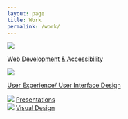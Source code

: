 ```yaml
---
layout: page
title: Work
permalink: /work/
---
```



<div class="row">

<div class="6u 6u(medium) 12u(small)">

<img src="{{ site.github.url }}/images/webdev.jpg" class="image fit" />



<a href="web/">Web Development &amp; Accessibility</a>
</div>

<div class="6u 6u(medium) 12u(small)">

<img src="{{ site.github.url }}/images/uxdesign.png" class="image fit" />


<a href="ux/">User Experience/ User Interface Design</a>

</div>


<div class="6u 6u(medium) 12u(small)">

<img src="{{ site.github.url }}/images/webdev.jpg" class="image fit" />
<a href="presentations/">Presentations</a>
</div>


<div class="6u 6u(medium) 12u(small)">

<img src="{{ site.github.url }}/images/webdev.jpg" class="image fit" />
<a href="art/">Visual Design</a>
</div>

</div>